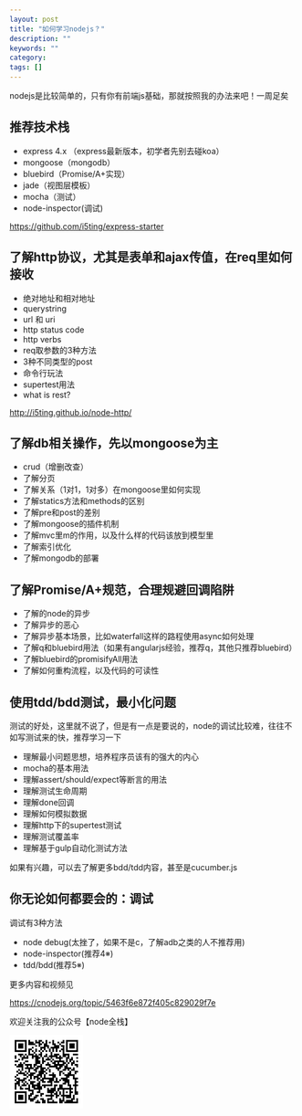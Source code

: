 ```yaml
---
layout: post
title: "如何学习nodejs？"
description: ""
keywords: ""
category: 
tags: []
---
```



nodejs是比较简单的，只有你有前端js基础，那就按照我的办法来吧！一周足矣

## 推荐技术栈

- express 4.x （express最新版本，初学者先别去碰koa）
- mongoose（mongodb）
- bluebird（Promise/A+实现）
- jade（视图层模板）
- mocha（测试）
- node-inspector(调试)

https://github.com/i5ting/express-starter

## 了解http协议，尤其是表单和ajax传值，在req里如何接收

- 绝对地址和相对地址
- querystring
- url 和 uri
- http status code
- http verbs
- req取参数的3种方法
- 3种不同类型的post
- 命令行玩法
- supertest用法
- what is rest?

http://i5ting.github.io/node-http/

## 了解db相关操作，先以mongoose为主

- crud（增删改查）
- 了解分页
- 了解关系（1对1，1对多）在mongoose里如何实现
- 了解statics方法和methods的区别
- 了解pre和post的差别
- 了解mongoose的插件机制
- 了解mvc里m的作用，以及什么样的代码该放到模型里
- 了解索引优化
- 了解mongodb的部署

## 了解Promise/A+规范，合理规避回调陷阱

- 了解的node的异步
- 了解异步的恶心
- 了解异步基本场景，比如waterfall这样的路程使用async如何处理
- 了解q和bluebird用法（如果有angularjs经验，推荐q，其他只推荐bluebird）
- 了解bluebird的promisifyAll用法
- 了解如何重构流程，以及代码的可读性

## 使用tdd/bdd测试，最小化问题

测试的好处，这里就不说了，但是有一点是要说的，node的调试比较难，往往不如写测试来的快，推荐学习一下

- 理解最小问题思想，培养程序员该有的强大的内心
- mocha的基本用法
- 理解assert/should/expect等断言的用法
- 理解测试生命周期
- 理解done回调
- 理解如何模拟数据
- 理解http下的supertest测试
- 理解测试覆盖率
- 理解基于gulp自动化测试方法

如果有兴趣，可以去了解更多bdd/tdd内容，甚至是cucumber.js

## 你无论如何都要会的：调试

调试有3种方法

- node debug(太挫了，如果不是c，了解adb之类的人不推荐用)
- node-inspector(推荐4※)
- tdd/bdd(推荐5※)

更多内容和视频见

https://cnodejs.org/topic/5463f6e872f405c829029f7e



欢迎关注我的公众号【node全栈】

![](/css/node全栈-公众号.png)


